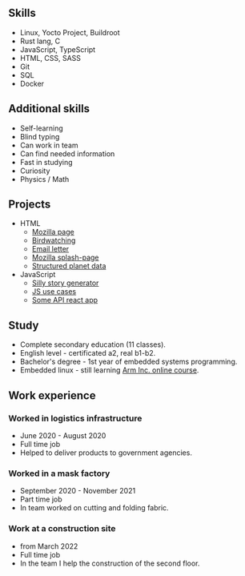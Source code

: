 ## Skills
- Linux, Yocto Project, Buildroot
- Rust lang, C
- JavaScript, TypeScript
- HTML, CSS, SASS
- Git
- SQL
- Docker

## Additional skills
- Self-learning
- Blind typing
- Can work in team
- Can find needed information
- Fast in studying
- Curiosity 
- Physics / Math 

## Projects

- HTML
  - [Mozilla page]()
  - [Birdwatching]()
  - [Email letter]()
  - [Mozilla splash-page]()
  - [Structured planet data]()
- JavaScript 
  - [Silly story generator]()
  - [JS use cases]()
  - [Some API react app]()

## Study

- Complete secondary education (11 classes).
- English level - certificated a2, real b1-b2.
- Bachelor's degree - 1st year of embedded systems programming.
- Embedded linux - still learning [Arm Inc. online course](https://www.arm.com/resources/education/online-courses/embedded-linux).

## Work experience

### 
### Worked in logistics infrastructure

- June 2020 - August 2020
- Full time job
- Helped to deliver products to government agencies.

### Worked in a mask factory

- September 2020 - November 2021
- Part time job
- In team worked on cutting and folding fabric.


### Work at a construction site

- from March 2022
- Full time job
- In the team I help the construction of the second floor.
